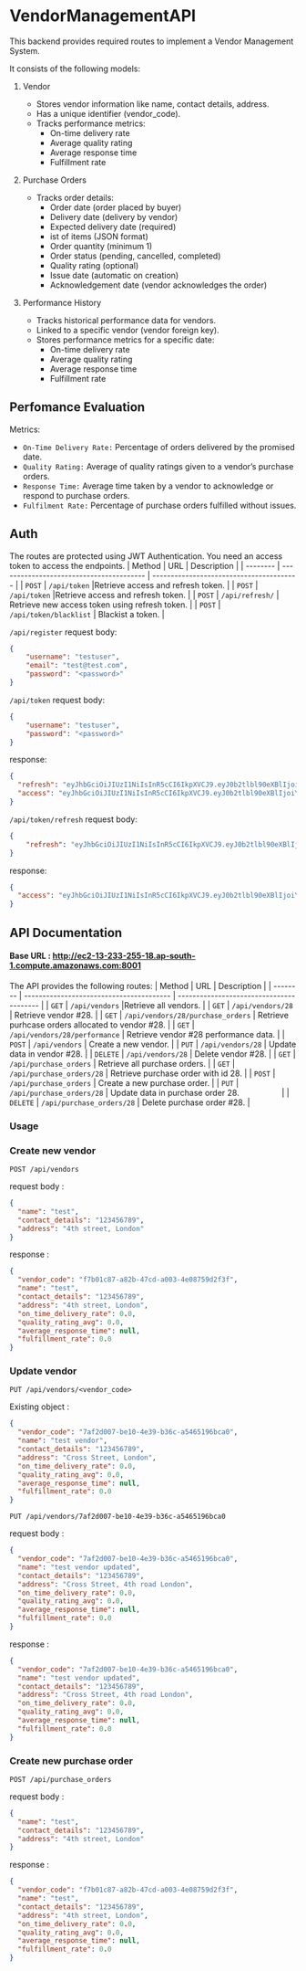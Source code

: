 # VendorManagementAPI
This backend provides required routes to implement a Vendor Management System.

It consists of the following models:
1. Vendor
   - Stores vendor information like name, contact details, address.
   - Has a unique identifier (vendor_code).
   - Tracks performance metrics:
     - On-time delivery rate
     - Average quality rating
     - Average response time
     - Fulfillment rate
    
2. Purchase Orders
   - Tracks order details:
     - Order date (order placed by buyer)
     -  Delivery date (delivery by vendor)
     -  Expected delivery date (required)
     -  ist of items (JSON format)
     -  Order quantity (minimum 1)
     -  Order status (pending, cancelled, completed)
     -  Quality rating (optional)
     -  Issue date (automatic on creation)
     -  Acknowledgement date (vendor acknowledges the order)
3. Performance History
   - Tracks historical performance data for vendors.
   - Linked to a specific vendor (vendor foreign key).
   - Stores performance metrics for a specific date:
     - On-time delivery rate
     - Average quality rating
     - Average response time
     - Fulfillment rate
       
## Perfomance Evaluation
Metrics:
- `On-Time Delivery Rate:` Percentage of orders delivered by the promised date.
- `Quality Rating:` Average of quality ratings given to a vendor’s purchase orders.
- `Response Time:` Average time taken by a vendor to acknowledge or respond to purchase orders.
- `Fulfilment Rate:` Percentage of purchase orders fulfilled without issues.

## Auth
The routes are protected using JWT Authentication. You need an access token to access the endpoints. 
| Method   | URL                                      | Description                              |
| -------- | ---------------------------------------- | ---------------------------------------- |
| `POST`    | `/api/token`                             |Retrieve access and refresh token.                      |
| `POST`    | `/api/token`                             |Retrieve access and refresh token.                      |
| `POST`    | `/api/refresh/`                          | Retrieve new access token using refresh token.                       |
| `POST`    | `/api/token/blacklist`                          | Blackist a token.                       |


`/api/register`
request body:
```json
{
    "username": "testuser",
    "email": "test@test.com",
    "password": "<password>"
}
```

`/api/token`
request body:
```json
{
    "username": "testuser",
    "password": "<password>"
}
```

response:
```json
{
  "refresh": "eyJhbGciOiJIUzI1NiIsInR5cCI6IkpXVCJ9.eyJ0b2tlbl90eXBlIjoicmVmcmVzaCIsImV4cCI6MTcxNTUwNjc4NSwiaWF0IjoxNzE1NDIwMzg1LCJqdGkiOiJhOWZmMjUwNzYxMDM0OGQyOGQ4MmQ1ODg0MzEyYjZhZCIsInVzZXJfaWQiOjF9.9wMgz2rmvJcudEMAU2xYQImdzaQnxvGxyRhf_I6XhM0",
  "access": "eyJhbGciOiJIUzI1NiIsInR5cCI6IkpXVCJ9.eyJ0b2tlbl90eXBlIjoiYWNjZXNzIiwiZXhwIjoxNzE1NDIxNTg1LCJpYXQiOjE3MTU0MjAzODUsImp0aSI6Ijg5MDM4Yjc3YjVjZjRlYzM4YjY4YjRmNWYzYTNkYzZjIiwidXNlcl9pZCI6MX0.TTn2BsszZwXxGxBK3K57hlCBUFG4zLQvGQmaNoRHrUw"
}
```

`/api/token/refresh`
request body:
```json
{
    "refresh": "eyJhbGciOiJIUzI1NiIsInR5cCI6IkpXVCJ9.eyJ0b2tlbl90eXBlIjoicmVmcmVzaCIsImV4cCI6MTcxNTUwNjc4NSwiaWF0IjoxNzE1NDIwMzg1LCJqdGkiOiJhOWZmMjUwNzYxMDM0OGQyOGQ4MmQ1ODg0MzEyYjZhZCIsInVzZXJfaWQiOjF9.9wMgz2rmvJcudEMAU2xYQImdzaQnxvGxyRhf_I6XhM0"
}
```

response:
```json
{
  "access": "eyJhbGciOiJIUzI1NiIsInR5cCI6IkpXVCJ9.eyJ0b2tlbl90eXBlIjoiYWNjZXNzIiwiZXhwIjoxNzE1NDYwMzczLCJpYXQiOjE3MTU0NTkxNDQsImp0aSI6IjE3NzIzMGVmOTQ0ODQ1YjVhOWE2N2RjMDQ0MDllYmYwIiwidXNlcl9pZCI6MX0.wtw_d7umBeL7A-0Gv6JJnSYknsJ3LmIeIFSmXvqJKm8"
}
```

## API Documentation
#### Base URL : http://ec2-13-233-255-18.ap-south-1.compute.amazonaws.com:8001
The API provides the following routes:
| Method   | URL                                      | Description                              |
| -------- | ---------------------------------------- | ---------------------------------------- |
| `GET`    | `/api/vendors`                             |Retrieve all vendors.                      |
| `GET`    | `/api/vendors/28`                          | Retrieve vendor #28.                       |
| `GET`    | `/api/vendors/28/purchase_orders`                          | Retrieve purhcase orders allocated to vendor #28.                       |
| `GET`    | `/api/vendors/28/performance`                          | Retrieve vendor #28 performance data.                       |
| `POST`   | `/api/vendors`                             | Create a new vendor.                       |
| `PUT`  | `/api/vendors/28`                          | Update data in vendor #28.                 |
| `DELETE`  | `/api/vendors/28`                          | Delete vendor #28.                 |
| `GET`    | `/api/purchase_orders` | Retrieve all purchase orders. |
| `GET`    | `/api/purchase_orders/28` | Retrieve purchase order with id 28. |
| `POST`   | `/api/purchase_orders`                             | Create a new purchase order.                       |
| `PUT` | `/api/purchase_orders/28` | Update data in purchase order 28.                    |
| `DELETE`  | `/api/purchase_orders/28`                          | Delete purchase order #28.                 |

### Usage
### Create new vendor
`POST /api/vendors`

request body : 
```json
{
  "name": "test",
  "contact_details": "123456789",
  "address": "4th street, London"
}
```
response :
```json
{
  "vendor_code": "f7b01c87-a82b-47cd-a003-4e08759d2f3f",
  "name": "test",
  "contact_details": "123456789",
  "address": "4th street, London",
  "on_time_delivery_rate": 0.0,
  "quality_rating_avg": 0.0,
  "average_response_time": null,
  "fulfillment_rate": 0.0
}
```

### Update vendor
`PUT /api/vendors/<vendor_code>`

Existing object : 
```json
{
  "vendor_code": "7af2d007-be10-4e39-b36c-a5465196bca0",
  "name": "test vendor",
  "contact_details": "123456789",
  "address": "Cross Street, London",
  "on_time_delivery_rate": 0.0,
  "quality_rating_avg": 0.0,
  "average_response_time": null,
  "fulfillment_rate": 0.0
}
```
`PUT /api/vendors/7af2d007-be10-4e39-b36c-a5465196bca0`

request body : 
```json
{
  "vendor_code": "7af2d007-be10-4e39-b36c-a5465196bca0",
  "name": "test vendor updated",
  "contact_details": "123456789",
  "address": "Cross Street, 4th road London",
  "on_time_delivery_rate": 0.0,
  "quality_rating_avg": 0.0,
  "average_response_time": null,
  "fulfillment_rate": 0.0
}
```
response :
```json
{
  "vendor_code": "7af2d007-be10-4e39-b36c-a5465196bca0",
  "name": "test vendor updated",
  "contact_details": "123456789",
  "address": "Cross Street, 4th road London",
  "on_time_delivery_rate": 0.0,
  "quality_rating_avg": 0.0,
  "average_response_time": null,
  "fulfillment_rate": 0.0
}
```
### Create new purchase order
`POST /api/purchase_orders`

request body : 
```json
{
  "name": "test",
  "contact_details": "123456789",
  "address": "4th street, London"
}
```
response :
```json
{
  "vendor_code": "f7b01c87-a82b-47cd-a003-4e08759d2f3f",
  "name": "test",
  "contact_details": "123456789",
  "address": "4th street, London",
  "on_time_delivery_rate": 0.0,
  "quality_rating_avg": 0.0,
  "average_response_time": null,
  "fulfillment_rate": 0.0
}
```

